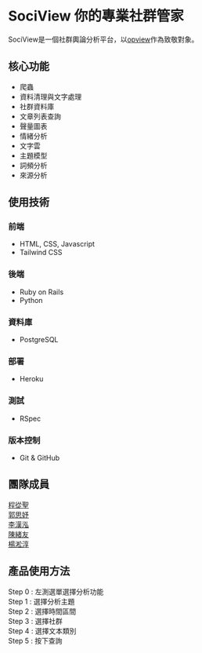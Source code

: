 # SociView 你的專業社群管家

SociView是一個社群輿論分析平台，以[opview](https://www.opview.com.tw/)作為致敬對象。

## 核心功能
- 爬蟲
- 資料清理與文字處理
- 社群資料庫
- 文章列表查詢
- 聲量圖表
- 情緒分析
- 文字雲
- 主題模型
- 詞頻分析
- 來源分析

## 使用技術
### 前端
- HTML, CSS, Javascript
- Tailwind CSS
### 後端
- Ruby on Rails 
- Python 
### 資料庫
- PostgreSQL
### 部署
- Heroku
### 測試
- RSpec
### 版本控制
- Git & GitHub

## 團隊成員
[程從聖](https://github.com/DanteChengOUO)<br>
[郭思妤](https://github.com/fishkuo)<br>
[李漢泓](https://github.com/ryanleecoding)<br>
[陳緒友](https://github.com/Minoyo1111)<br>
[楊淞淳](https://github.com/MarlboroYang)

## 產品使用方法
Step 0 : 左測選單選擇分析功能<br>
Step 1 : 選擇分析主題<br>
Step 2 : 選擇時間區間<br>
Step 3 : 選擇社群<br>
Step 4 : 選擇文本類別<br>
Step 5 : 按下查詢<br>
